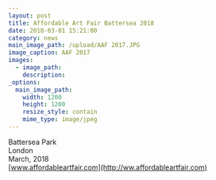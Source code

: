 ```yaml
---
layout: post
title: Affordable Art Fair Battersea 2018
date: 2018-03-01 15:21:00
category: news
main_image_path: /upload/AAF 2017.JPG
image_caption: AAF 2017
images:
  - image_path:
    description:
_options:
  main_image_path:
    width: 1200
    height: 1200
    resize_style: contain
    mime_type: image/jpeg
---
```



Battersea Park<br>London<br>March, 2018<br>[www.affordableartfair.com](http://ww.affordableartfair.com)